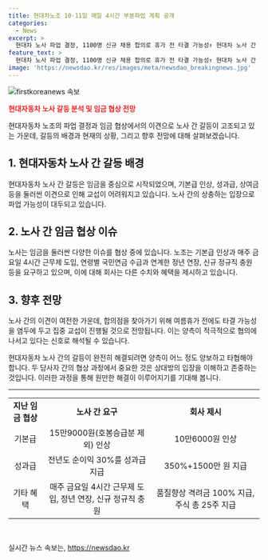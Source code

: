 ```yaml
---
title: 현대차노조 10·11일 매일 4시간 부분파업 계획 공개
categories:
  - News
excerpt: >
  현대차 노사 파업 결정, 1100명 신규 채용 합의로 휴가 전 타결 가능성↑ 현대차 노사 간 임금 인상 등 파업으로 난항 속, 신규 채용 합의로 휴가 전 타결 가능성↑. 연내부터 생산직 1100명 신규 채용해 고용 노사 합의. 남은 핵심 쟁점에 대해 집중 교섭, 여름휴가 전 타협도 가능성. 회사는 최선의 안 제시했지만 유감 표명.
feature_text: >
  현대차 노사 파업 결정, 1100명 신규 채용 합의로 휴가 전 타결 가능성↑ 현대차 노사 간 임금 인상 등 파업으로 난항 속, 신규 채용 합의로 휴가 전 타결 가능성↑. 연내부터 생산직 1100명 신규 채용해 고용 노사 합의. 남은 핵심 쟁점에 대해 집중 교섭, 여름휴가 전 타협도 가능성. 회사는 최선의 안 제시했지만 유감 표명.
image: 'https://newsdao.kr/res/images/meta/newsdao_breakingnews.jpg'
---
```


<p><img src="https://newsdao.kr/res/images/meta/newsdao_breakingnews.jpg" alt="firstkoreanews 속보" /></p>

<p><b><span style="color: #ee2323;">현대자동차 노사 갈등 분석 및 임금 협상 전망</span></b></p>

<p data-ke-size="size16">현대자동차 노조의 파업 결정과 임금 협상에서의 이견으로 노사 간 갈등이 고조되고 있는 가운데, 갈등의 배경과 현재의 상황, 그리고 향후 전망에 대해 살펴보겠습니다.</p>

<h2 data-ke-size="size26">1. 현대자동차 노사 간 갈등 배경</h2>

<p data-ke-size="size16">현대자동차 노사 간 갈등은 임금을 중심으로 시작되었으며, 기본급 인상, 성과급, 상여금 등을 둘러싼 이견으로 인해 교섭이 어려워지고 있습니다. 노사 간의 상충하는 입장으로 파업 가능성이 대두되고 있습니다.</p>

<h2 data-ke-size="size26">2. 노사 간 임금 협상 이슈</h2>

<p data-ke-size="size16">노사는 임금을 둘러싼 다양한 이슈를 협상 중에 있습니다. 노조는 기본급 인상과 매주 금요일 4시간 근무제 도입, 연령별 국민연금 수급과 연계한 정년 연장, 신규 정규직 충원 등을 요구하고 있으며, 이에 대해 회사는 다른 수치와 혜택을 제시하고 있습니다.</p>

<h2 data-ke-size="size26">3. 향후 전망</h2>

<p data-ke-size="size16">노사 간의 이견이 여전한 가운데, 합의점을 찾아가기 위해 여름휴가 전에도 타결 가능성을 염두에 두고 집중 교섭이 진행될 것으로 전망됩니다. 이는 양측이 적극적으로 협의에 나서고 있다는 신호로 해석될 수 있습니다.</p>

<p data-ke-size="size16">현대자동차 노사 간의 갈등이 완전히 해결되려면 양측이 어느 정도 양보하고 타협해야 합니다. 두 당사자 간의 협상 과정에서 중요한 것은 상대방의 입장을 이해하고 존중하는 것입니다. 이러한 과정을 통해 원만한 해결이 이루어지기를 기대해 봅니다.</p>

<hr>

<table>
<tbody>
<tr>
<td style="text-align: center; height: 17px;"><b>지난 임금 협상</b></td>
<td style="text-align: center; height: 17px;"><b>노사 간 요구</b></td>
<td style="text-align: center; height: 17px;"><b>회사 제시</b></td>
</tr>
<tr>
<td style="text-align: center; height: 17px;">기본급</td>
<td style="text-align: center; height: 17px;">15만9000원(호봉승급분 제외) 인상</td>
<td style="text-align: center; height: 17px;">10만6000원 인상</td>
</tr>
<tr>
<td style="text-align: center; height: 17px;">성과급</td>
<td style="text-align: center; height: 17px;">전년도 순이익 30%를 성과급 지급</td>
<td style="text-align: center; height: 17px;">350%+1500만 원 지급</td>
</tr>
<tr>
<td style="text-align: center; height: 17px;">기타 혜택</td>
<td style="text-align: center; height: 17px;">매주 금요일 4시간 근무제 도입, 정년 연장, 신규 정규직 충원</td>
<td style="text-align: center; height: 17px;">품질향상 격려금 100% 지급, 주식 총 25주 지급</td>
</tr>
</tbody>
</table>

<p data-ke-size="size16">&nbsp;</p>
실시간 뉴스 속보는, <a href="https://newsdao.kr" rel="dofollow">https://newsdao.kr</a>



